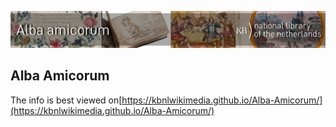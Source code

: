 ![Alba banner](banners/AlbaAmicorumKB_BannerWikimedia_EN.jpg)
## Alba Amicorum


The info is best viewed on[https://kbnlwikimedia.github.io/Alba-Amicorum/](https://kbnlwikimedia.github.io/Alba-Amicorum/)
